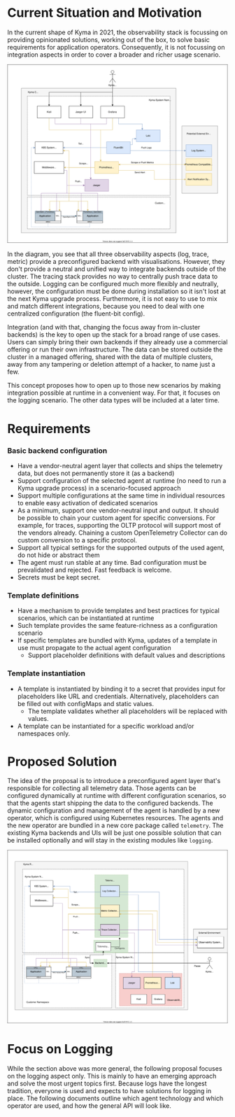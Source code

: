 # Current Situation and Motivation

In the current shape of Kyma in 2021, the observability stack is focussing on providing opinionated solutions, working out of the box, to solve basic requirements for application operators. Consequently, it is not focussing on integration aspects in order to cover a broader and richer usage scenario.

![a](./assets/current_all.drawio.svg)

In the diagram, you see that all three observability aspects (log, trace, metric) provide a preconfigured backend with visualisations. However, they don't provide a neutral and unified way to integrate backends outside of the cluster. The tracing stack provides no way to centrally push trace data to the outside. Logging can be configured much more flexibly and neutrally, however, the configuration must be done during installation so it isn't lost at the next Kyma upgrade process. Furthermore, it is not easy to use to mix and match different integrations, because you need to deal with one centralized configuration (the fluent-bit config).

Integration (and with that, changing the focus away from in-cluster backends) is the key to open up the stack for a broad range of use cases. Users can simply bring their own backends if they already use a commercial offering or run their own infrastructure. The data can be stored outside the cluster in a managed offering, shared with the data of multiple clusters, away from any tampering or deletion attempt of a hacker, to name just a few.

This concept proposes how to open up to those new scenarios by making integration possible at runtime in a convenient way. For that, it focuses on the logging scenario. The other data types will be included at a later time.

# Requirements


### Basic backend configuration
- Have a vendor-neutral agent layer that collects and ships the telemetry data, but does not permanently store it (as a backend)
- Support configuration of the selected agent at runtime (no need to run a Kyma upgrade process) in a scenario-focused approach
- Support multiple configurations at the same time in individual resources to enable easy activation of dedicated scenarios
- As a minimum, support one vendor-neutral input and output. It should be possible to chain your custom agent for specific conversions. For example, for traces, supporting the OLTP protocol will support most of the vendors already. Chaining a custom OpenTelemetry  Collector can do custom conversion to a specific protocol.
- Support all typical settings for the supported outputs of the used agent, do not hide or abstract them
- The agent must run stable at any time. Bad configuration must be prevalidated and rejected. Fast feedback is welcome.
- Secrets must be kept secret.

### Template definitions
- Have a mechanism to provide templates and best practices for typical scenarios, which can be instantiated at runtime
- Such template provides the same feature-richness as a configuration scenario
- If specific templates are bundled with Kyma, updates of a template in use must propagate to the actual agent configuration
  - Support placeholder definitions with default values and descriptions

### Template instantiation
- A template is instantiated by binding it to a secret that provides input for placeholders like URL and credentials. Alternatively, placeholders can be filled out with configMaps and static values.
  - The template validates whether all placeholders will be replaced with values.
- A template can be instantiated for a specific workload and/or namespaces only.

# Proposed Solution

The idea of the proposal is to introduce a preconfigured agent layer that's responsible for collecting all telemetry data. Those agents can be configured dynamically at runtime with different configuration scenarios, so that the agents start shipping the data to the configured backends. The dynamic configuration and management of the agent is handled by a new operator, which is configured using Kubernetes resources. The agents and the new operator are bundled in a new core package called `telemetry`. The existing Kyma backends and UIs will be just one possible solution that can be installed optionally and will stay in the existing modules like `logging`.

![b](./assets/future_all.drawio.svg)

# Focus on Logging

While the section above was more general, the following proposal focuses on the logging aspect only. This is mainly to have an emerging approach and solve the most urgent topics first. Because logs have the longest tradition, everyone is used and expects to have solutions for logging in place.
The following documents outline which agent technology and which operator are used, and how the general API will look like.
